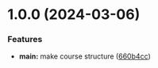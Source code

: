 # 1.0.0 (2024-03-06)


### Features

* **main:** make course structure ([660b4cc](https://github.com/rbabdourahmonova/os-intro/commit/660b4ccd05fc2f697ccb06844559638f980ccae0))



